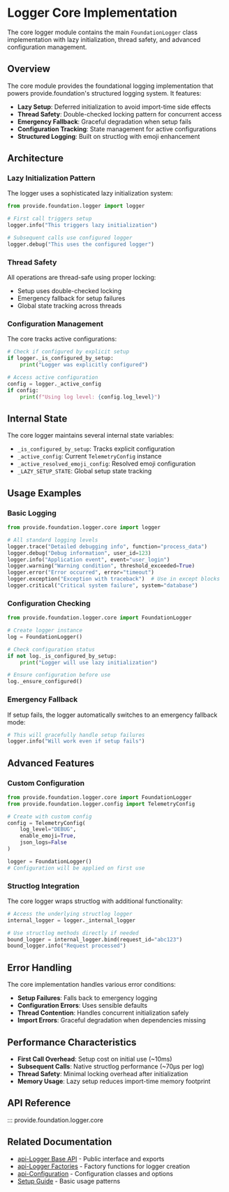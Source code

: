 # Logger Core Implementation

The core logger module contains the main `FoundationLogger` class implementation with lazy initialization, thread safety, and advanced configuration management.

## Overview

The core module provides the foundational logging implementation that powers provide.foundation's structured logging system. It features:

- **Lazy Setup**: Deferred initialization to avoid import-time side effects
- **Thread Safety**: Double-checked locking pattern for concurrent access
- **Emergency Fallback**: Graceful degradation when setup fails
- **Configuration Tracking**: State management for active configurations
- **Structured Logging**: Built on structlog with emoji enhancement

## Architecture

### Lazy Initialization Pattern

The logger uses a sophisticated lazy initialization system:

```python
from provide.foundation.logger import logger

# First call triggers setup
logger.info("This triggers lazy initialization")

# Subsequent calls use configured logger
logger.debug("This uses the configured logger")
```

### Thread Safety

All operations are thread-safe using proper locking:

- Setup uses double-checked locking
- Emergency fallback for setup failures  
- Global state tracking across threads

### Configuration Management

The core tracks active configurations:

```python
# Check if configured by explicit setup
if logger._is_configured_by_setup:
    print("Logger was explicitly configured")

# Access active configuration
config = logger._active_config
if config:
    print(f"Using log level: {config.log_level}")
```

## Internal State

The core logger maintains several internal state variables:

- `_is_configured_by_setup`: Tracks explicit configuration
- `_active_config`: Current `TelemetryConfig` instance
- `_active_resolved_emoji_config`: Resolved emoji configuration
- `_LAZY_SETUP_STATE`: Global setup state tracking

## Usage Examples

### Basic Logging

```python
from provide.foundation.logger.core import logger

# All standard logging levels
logger.trace("Detailed debugging info", function="process_data")
logger.debug("Debug information", user_id=123)  
logger.info("Application event", event="user_login")
logger.warning("Warning condition", threshold_exceeded=True)
logger.error("Error occurred", error="timeout")
logger.exception("Exception with traceback")  # Use in except blocks
logger.critical("Critical system failure", system="database")
```

### Configuration Checking

```python
from provide.foundation.logger.core import FoundationLogger

# Create logger instance
log = FoundationLogger()

# Check configuration status
if not log._is_configured_by_setup:
    print("Logger will use lazy initialization")

# Ensure configuration before use
log._ensure_configured()
```

### Emergency Fallback

If setup fails, the logger automatically switches to an emergency fallback mode:

```python
# This will gracefully handle setup failures
logger.info("Will work even if setup fails")
```

## Advanced Features

### Custom Configuration

```python
from provide.foundation.logger.core import FoundationLogger
from provide.foundation.logger.config import TelemetryConfig

# Create with custom config
config = TelemetryConfig(
    log_level="DEBUG",
    enable_emoji=True,
    json_logs=False
)

logger = FoundationLogger()
# Configuration will be applied on first use
```

### Structlog Integration

The core logger wraps structlog with additional functionality:

```python
# Access the underlying structlog logger
internal_logger = logger._internal_logger

# Use structlog methods directly if needed
bound_logger = internal_logger.bind(request_id="abc123")
bound_logger.info("Request processed")
```

## Error Handling

The core implementation handles various error conditions:

- **Setup Failures**: Falls back to emergency logging
- **Configuration Errors**: Uses sensible defaults
- **Thread Contention**: Handles concurrent initialization safely
- **Import Errors**: Graceful degradation when dependencies missing

## Performance Characteristics

- **First Call Overhead**: Setup cost on initial use (~10ms)
- **Subsequent Calls**: Native structlog performance (~70μs per log)
- **Thread Safety**: Minimal locking overhead after initialization
- **Memory Usage**: Lazy setup reduces import-time memory footprint

## API Reference

::: provide.foundation.logger.core

## Related Documentation

- [api-Logger Base API](api-base.md) - Public interface and exports
- [api-Logger Factories](api-factories.md) - Factory functions for logger creation
- [api-Configuration](api-config.md) - Configuration classes and options
- [Setup Guide](../../guide/logging/basic.md) - Basic usage patterns